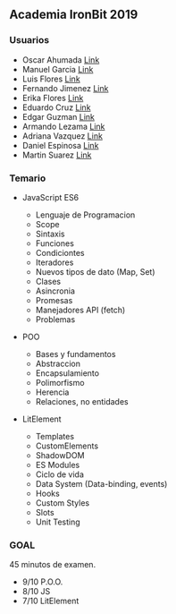 
## Academia IronBit 2019

### Usuarios

 - Oscar Ahumada [Link](https://github.com/Pulgaron)
 - Manuel Garcia [Link](https://github.com/manuelEnriqueIronbit)
 - Luis Flores [Link](https://github.com/gotama97)
 - Fernando Jimenez [Link](https://github.com/luisfer0793)
 - Erika Flores [Link](https://github.com/Any28Flo)
 - Eduardo Cruz [Link](https://github.com/eduardocruzba)
 - Edgar Guzman [Link](https://github.com/edgargomx)
 - Armando Lezama [Link](https://github.com/armandolezama)
 - Adriana Vazquez [Link](https://github.com/lunavazquez)
 - Daniel Espinosa [Link](https://github.com/BrianEspinosaGarcia)
 - Martin Suarez [Link](https://github.com/Martin-HW)
 
### Temario

* JavaScript ES6
    - Lenguaje de Programacion
    - Scope
    - Sintaxis
    - Funciones
    - Condiciontes
    - Iteradores
    - Nuevos tipos de dato (Map, Set)
    - Clases
    - Asincronia
    - Promesas
    - Manejadores API (fetch)
    - Problemas
    
* POO
    - Bases y fundamentos
    - Abstraccion
    - Encapsulamiento
    - Polimorfismo
    - Herencia
    - Relaciones, no entidades
    
* LitElement
    - Templates
    - CustomElements
    - ShadowDOM
    - ES Modules
    - Ciclo de vida
    - Data System (Data-binding, events)
    - Hooks
    - Custom Styles
    - Slots
    - Unit Testing

### GOAL

45 minutos de examen.

- 9/10 P.O.O.
- 8/10 JS
- 7/10 LitElement  
 